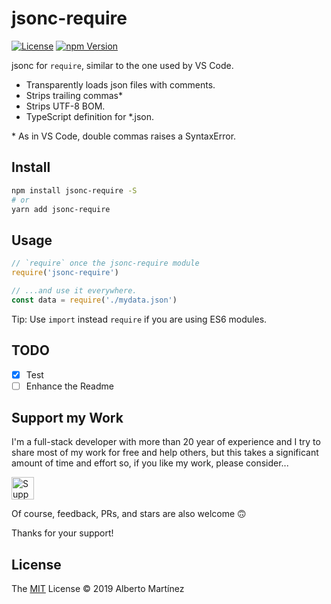 # jsonc-require

[![License][license-badge]][license-url]
[![npm Version][npm-badge]][npm-url]

jsonc for `require`, similar to the one used by VS Code.

- Transparently loads json files with comments.
- Strips trailing commas\*
- Strips UTF-8 BOM.
- TypeScript definition for *.json.

\* As in VS Code, double commas raises a SyntaxError.

## Install

```bash
npm install jsonc-require -S
# or
yarn add jsonc-require
```

## Usage

```js
// `require` once the jsonc-require module
require('jsonc-require')

// ...and use it everywhere.
const data = require('./mydata.json')
```

Tip: Use `import` instead `require` if you are using ES6 modules.

## TODO

- [x] Test
- [ ] Enhance the Readme

## Support my Work

I'm a full-stack developer with more than 20 year of experience and I try to share most of my work for free and help others, but this takes a significant amount of time and effort so, if you like my work, please consider...

[<img src="https://amarcruz.github.io/images/kofi_blue.png" height="36" title="Support Me on Ko-fi" />][kofi-url]

Of course, feedback, PRs, and stars are also welcome 🙃

Thanks for your support!

## License

The [MIT](LICENSE) License &copy; 2019 Alberto Martínez

[license-badge]: https://img.shields.io/badge/license-MIT-blue.svg?style=flat
[license-url]: https://github.com/aMarCruz/jsonc-require/blob/master/LICENSE
[npm-badge]: https://img.shields.io/npm/v/jsonc-require.svg
[npm-url]: https://www.npmjs.com/package/jsonc-require
[kofi-url]: https://ko-fi.com/C0C7LF7I
